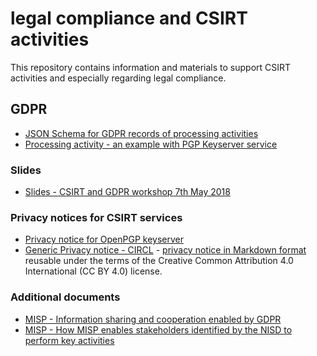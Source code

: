 # legal compliance and CSIRT activities

This repository contains information and materials to support CSIRT activities and especially regarding legal compliance.

## GDPR

- [JSON Schema for GDPR records of processing activities](https://github.com/CIRCL/compliance/blob/master/gdpr/json-schema/processing-activities-records-schema.json)
- [Processing activity - an example with PGP Keyserver service](https://github.com/CIRCL/compliance/blob/master/gdpr/json-schema/processing-activities-records-example.json)

### Slides

- [Slides - CSIRT and GDPR workshop 7th May 2018](gdpr/workshop-materials/)

### Privacy notices for CSIRT services

- [Privacy notice for OpenPGP keyserver](gdpr/notice-template/privacy_notice_openpgpkeyserver.md)
- [Generic Privacy notice - CIRCL](https://www.circl.lu/privacy/) - [privacy notice in Markdown format](gdpr/notice-template/privacy.md) reusable under the terms of the Creative Common Attribution 4.0 International (CC BY 4.0) license.

### Additional documents

- [MISP - Information sharing and cooperation enabled by GDPR](https://www.misp-project.org/compliance/gdpr/information_sharing_and_cooperation_gdpr.html)
- [MISP - How MISP enables stakeholders identified by the NISD to perform key activities](https://www.misp-project.org/compliance/NISD/)
